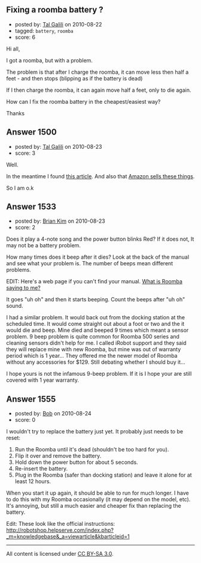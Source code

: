 ## Fixing a roomba battery ?

- posted by: [Tal Galili](https://stackexchange.com/users/-1/966-tal-galili) on 2010-08-22
- tagged: `battery`, `roomba`
- score: 6

<p>Hi all,</p>

<p>I got a roomba, but with a problem.</p>

<p>The problem is that after I charge the roomba, it can move less then half a feet - and then stops (blipping as if the battery is dead)</p>

<p>If I then charge the roomba, it can again move half a feet, only to die again.</p>

<p>How can I fix the roomba battery in the cheapest/easiest way?</p>

<p>Thanks</p>



## Answer 1500

- posted by: [Tal Galili](https://stackexchange.com/users/-1/966-tal-galili) on 2010-08-23
- score: 3

<p>Well.</p>

<p>In the meantime I found <a href="http://www.robotreviews.com/hack2/battery.shtml" rel="nofollow">this article</a>.  And also that <a href="http://www.amazon.com/s/?ie=UTF8&amp;keywords=battery+roomba&amp;tag=googhydr-20&amp;index=aps&amp;hvadid=3359316355&amp;ref=pd_sl_3j80kber8y_b" rel="nofollow">Amazon sells these things</a>.</p>

<p>So I am o.k</p>



## Answer 1533

- posted by: [Brian Kim](https://stackexchange.com/users/-1/512-brian-kim) on 2010-08-23
- score: 2

<p>Does it play a 4-note song and the power button blinks Red? If it does not, It may not be a battery problem.</p>

<p>How many times does it beep after it dies? Look at the back of the manual and see what your problem is. The number of beeps mean different problems.</p>

<p>EDIT: Here's a web page if you can't find your manual. <a href="http://www.roboticvacuums.net/roomba-talks.html" rel="nofollow">What is Roomba saying to me?</a></p>

<p>It goes "uh oh" and then it starts beeping. Count the beeps after "uh oh" sound.</p>

<p>I had a similar problem. It would back out from the docking station at the scheduled time. It would come straight out about a foot or two and the it would die and beep. Mine died and beeped 9 times which meant a sensor problem. 9 beep problem is quite common for Roomba 500 series and cleaning sensors didn't help for me. I called iRobot support and they said they will replace mine with new Roomba, but mine was out of warranty period which is 1 year... They offered me the newer model of Roomba without any accessories for $129. Still debating whether I should buy it...</p>

<p>I hope yours is not the infamous 9-beep problem. If it is I hope your are still covered with 1 year warranty.</p>



## Answer 1555

- posted by: [Bob](https://stackexchange.com/users/-1/991-bob) on 2010-08-24
- score: 0

<p>I wouldn't try to replace the battery just yet. It probably just needs to be reset:</p>

<ol>
<li>Run the Roomba until it's dead (shouldn't be too hard for you).</li>
<li>Flip it over and remove the battery.</li>
<li>Hold down the power button for about 5 seconds.</li>
<li>Re-insert the battery.</li>
<li>Plug in the Roomba (safer than docking station) and leave it alone for at least 12 hours.</li>
</ol>

<p>When you start it up again, it should be able to run for much longer. I have to do this with my Roomba occasionally (it may depend on the model, etc). It's annoying, but still a much easier and cheaper fix than replacing the battery.</p>

<p>Edit: These look like the official instructions: <a href="http://robotshop.helpserve.com/index.php?_m=knowledgebase&amp;_a=viewarticle&amp;kbarticleid=1" rel="nofollow">http://robotshop.helpserve.com/index.php?_m=knowledgebase&amp;_a=viewarticle&amp;kbarticleid=1</a></p>




---

All content is licensed under [CC BY-SA 3.0](https://creativecommons.org/licenses/by-sa/3.0/).
